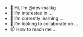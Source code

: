 - 👋 Hi, I’m @dev-malikg
- 👀 I’m interested in ...
- 🌱 I’m currently learning ...
- 💞️ I’m looking to collaborate on ...
- 📫 How to reach me ...

<!---
dev-malikg/dev-malikg is a ✨ special ✨ repository because its `README.md` (this file) appears on your GitHub profile.
You can click the Preview link to take a look at your changes.
--->
